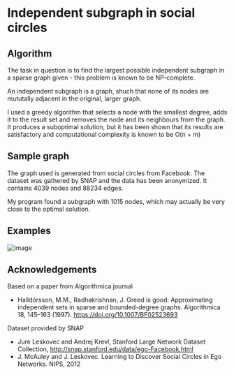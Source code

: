 # Independent subgraph in social circles

## Algorithm
The task in question is to find the largest possible independent subgraph in a sparse graph given - this problem is known to be NP-complete.

An independent subgraph is a graph, shuch that none of its nodes are mututally adjacent in the original, larger graph.

I used a greedy algorithm that selects a node with the smallest degree, adds it to the result set and removes the node and its neighbours from the graph.
It produces a suboptimal solution, but it has been shown that its results are satisfactory and 
computational complexity is known to be O(n + m)

## Sample graph

The graph used is generated from social circles from Facebook. The dataset was gathered by SNAP and the data has been anonymized.
It contains 4039 nodes and 88234 edges.

My program found a subgraph with 1015 nodes, which may actually be very close to the optimal solution.

## Examples
![image](https://user-images.githubusercontent.com/81694867/162609782-806af120-d3c7-4665-b970-1cdd9ce679b4.png)

## Acknowledgements
Based on a paper from Algorithmica journal
- Halldórsson, M.M., Radhakrishnan, J. Greed is good: Approximating independent sets in sparse and bounded-degree graphs. Algorithmica 18, 145–163 (1997). https://doi.org/10.1007/BF02523693

Dataset provided by SNAP
- Jure Leskovec and Andrej Krevl, Stanford Large Network Dataset Collection, http://snap.stanford.edu/data/ego-Facebook.html
- J. McAuley and J. Leskovec. Learning to Discover Social Circles in Ego Networks. NIPS, 2012

